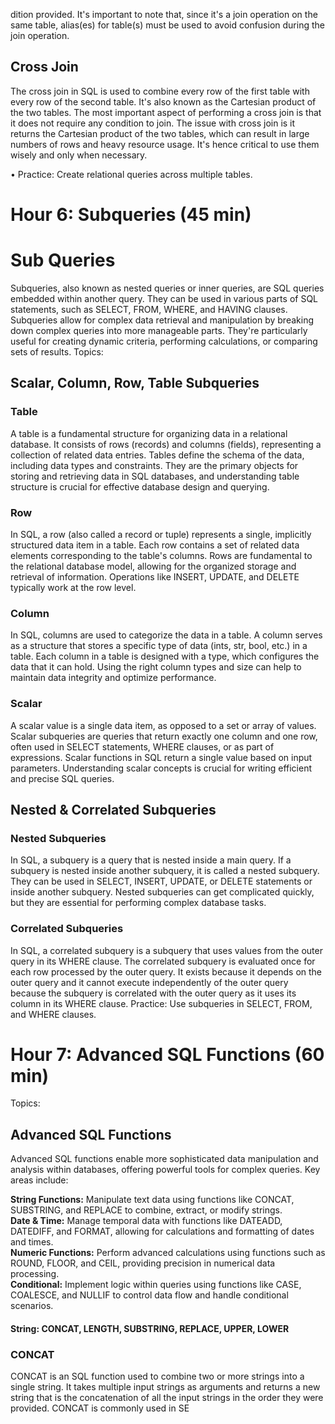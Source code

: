 dition provided.  It's important to note that, since it's a join operation on the same table, alias(es) for table(s) must be used to avoid confusion during the join operation.  

## Cross Join

The cross join in SQL is used to combine every row of the first table with every row of the second table.  It's also known as the Cartesian product of the two tables.  The most important aspect of performing a cross join is that it does not require any condition to join.  The issue with cross join is it returns the Cartesian product of the two tables, which can result in large numbers of rows and heavy resource usage.  It's hence critical to use them wisely and only when necessary. 

• Practice: Create relational queries across multiple tables.

# Hour 6: Subqueries (45 min)

# Sub Queries

Subqueries, also known as nested queries or inner queries, are SQL queries embedded within another query.  They can be used in various parts of SQL statements, such as SELECT, FROM, WHERE, and HAVING clauses.  Subqueries allow for complex data retrieval and manipulation by breaking down complex queries into more manageable parts.  They're particularly useful for creating dynamic criteria, performing calculations, or comparing sets of results.  Topics:

## Scalar, Column, Row, Table Subqueries

### Table

A table is a fundamental structure for organizing data in a relational database.  It consists of rows (records) and columns (fields), representing a collection of related data entries.  Tables define the schema of the data, including data types and constraints.  They are the primary objects for storing and retrieving data in SQL databases, and understanding table structure is crucial for effective database design and querying. 


### Row

In SQL, a row (also called a record or tuple) represents a single, implicitly structured data item in a table.  Each row contains a set of related data elements corresponding to the table's columns.  Rows are fundamental to the relational database model, allowing for the organized storage and retrieval of information.  Operations like INSERT, UPDATE, and DELETE typically work at the row level. 

### Column

In SQL, columns are used to categorize the data in a table.  A column serves as a structure that stores a specific type of data (ints, str, bool, etc.) in a table.  Each column in a table is designed with a type, which configures the data that it can hold.  Using the right column types and size can help to maintain data integrity and optimize performance. 

### Scalar

A scalar value is a single data item, as opposed to a set or array of values.  Scalar subqueries are queries that return exactly one column and one row, often used in SELECT statements, WHERE clauses, or as part of expressions.  Scalar functions in SQL return a single value based on input parameters.  Understanding scalar concepts is crucial for writing efficient and precise SQL queries. 


## Nested & Correlated Subqueries

### Nested Subqueries

In SQL, a subquery is a query that is nested inside a main query.  If a subquery is nested inside another subquery, it is called a nested subquery.  They can be used in SELECT, INSERT, UPDATE, or DELETE statements or inside another subquery.  Nested subqueries can get complicated quickly, but they are essential for performing complex database tasks. 

### Correlated Subqueries

In SQL, a correlated subquery is a subquery that uses values from the outer query in its WHERE clause.  The correlated subquery is evaluated once for each row processed by the outer query.  It exists because it depends on the outer query and it cannot execute independently of the outer query because the subquery is correlated with the outer query as it uses its column in its WHERE clause.   Practice: Use subqueries in SELECT, FROM, and WHERE clauses.

# Hour 7: Advanced SQL Functions (60 min)

Topics:

## Advanced SQL Functions

Advanced SQL functions enable more sophisticated data manipulation and analysis within databases, offering powerful tools for complex queries.  Key areas include:

**String Functions:** Manipulate text data using functions like CONCAT, SUBSTRING, and REPLACE to combine, extract, or modify strings.  
**Date & Time:** Manage temporal data with functions like DATEADD, DATEDIFF, and FORMAT, allowing for calculations and formatting of dates and times.  
**Numeric Functions:** Perform advanced calculations using functions such as ROUND, FLOOR, and CEIL, providing precision in numerical data processing.  
**Conditional:** Implement logic within queries using functions like CASE, COALESCE, and NULLIF to control data flow and handle conditional scenarios.  

#### String: CONCAT, LENGTH, SUBSTRING, REPLACE, UPPER, LOWER

### CONCAT

CONCAT is an SQL function used to combine two or more strings into a single string.  It takes multiple input strings as arguments and returns a new string that is the concatenation of all the input strings in the order they were provided.  CONCAT is commonly used in SE